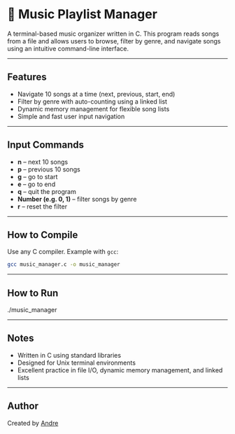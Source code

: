 # 🎵 Music Playlist Manager

A terminal-based music organizer written in C. This program reads songs from a file and allows users to browse, filter by genre, and navigate songs using an intuitive command-line interface.

---

## Features
- Navigate 10 songs at a time (next, previous, start, end)
- Filter by genre with auto-counting using a linked list
- Dynamic memory management for flexible song lists
- Simple and fast user input navigation

---

## Input Commands
- **n** – next 10 songs
- **p** – previous 10 songs
- **g** – go to start
- **e** – go to end
- **q** – quit the program
- **Number (e.g. 0, 1)** – filter songs by genre
- **r** – reset the filter

---

## How to Compile
Use any C compiler. Example with `gcc`:
```bash
gcc music_manager.c -o music_manager
```

---

## How to Run
./music_manager

---

## Notes
- Written in C using standard libraries
- Designed for Unix terminal environments
- Excellent practice in file I/O, dynamic memory management, and linked lists

---

## Author
Created by [Andre](https://github.com/ashworth3)



